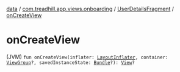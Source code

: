 [data](../../index.md) / [com.treadhill.app.views.onboarding](../index.md) / [UserDetailsFragment](index.md) / [onCreateView](./on-create-view.md)

# onCreateView

(JVM) `fun onCreateView(inflater: `[`LayoutInflater`](https://developer.android.com/reference/android/view/LayoutInflater.html)`, container: `[`ViewGroup`](https://developer.android.com/reference/android/view/ViewGroup.html)`?, savedInstanceState: `[`Bundle`](https://developer.android.com/reference/android/os/Bundle.html)`?): `[`View`](https://developer.android.com/reference/android/view/View.html)`?`